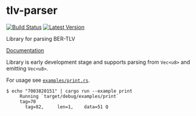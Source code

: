 # tlv-parser
[![Build Status](https://travis-ci.org/lexxvir/tlv-parser.svg?branch=master)](https://travis-ci.org/lexxvir/tlv-parser.svg)
[![Latest Version](https://img.shields.io/crates/v/tlv_parser.svg)](https://crates.io/crates/tlv_parser)

Library for parsing BER-TLV

[Documentation](https://lexxvir.github.io/tlv-parser/tlv_parser/index.html)

Library is early development stage and supports parsing from `Vec<u8>` and emitting `Vec<u8>`.

For usage see [`examples/print.rs`](https://github.com/lexxvir/tlv-parser/blob/master/examples/print.rs).

```
$ echo "7003820151" | cargo run --example print
     Running `target/debug/examples/print`
	 tag=70
	   tag=82,     len=1,    data=51 Q
```

